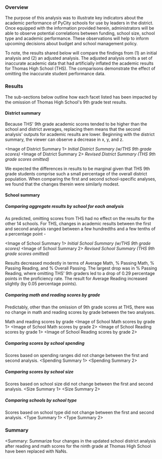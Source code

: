 ### Overview
The purpose of this analysis was to illustrate key indicators about the academic performance of PyCity schools for use by leaders in the district. Once equipped with the information provided herein, administrators will be able to observe potential correlations between funding, school size, school type and academic performance. These observations will help to inform upcoming decisions about budget and school management policy.

To note, the results shared below will compare the findings from (1) an initial analysis and (2) an adjusted analysis. The adjusted analysis omits a set of inaccurate academic data that had artificially inflated the academic results for Thomas High School (THS). The comparisons demonstrate the effect of omitting the inaccurate student performance data.

### Results
The sub-sections below outline how each facet listed has been impacted by the omission of Thomas High School's 9th grade test results.

#### District summary
Because THS' 9th grade academic scores tended to be higher than the school and district averages, replacing them means that the second analysis' outputs for academic results are lower. Beginning with the district summary, the viewer can observe a decrease in x, y, and z.

<Image of District Summary 1>
*Initial District Summary (w/THS 9th grade scores)*
<Image of District Summary 2>
*Revised District Summary (THS 9th grade scores omitted)*

We expected the differences in results to be marginal given that THS 9th grade students comprise such a small percentage of the overall district population. When comparing the first and second school-specific analyses, we found that the changes therein were similarly modest.

#### School summary

##### Comparing aggregate results by school for each analysis
As predicted, omitting scores from THS had no effect on the results for the other 14 schools. For THS, changes in academic results between the first and second analysis ranged between a few hundredths and a few tenths of a percentage point - 

<Image of School Summary 1>
*Initial School Summary (w/THS 9th grade scores)*
<Image of School Summary 2>
*Revised School Summary (THS 9th grade scores omitted)*

Results decreased modestly in terms of Average Math,  % Passing Math, % Passing Reading, and % Overall Passing. The largest drop was in % Passing Reading, where omitting THS' 9th graders led to a drop of 0.29 percentage points in the proficiency rate. The result for Average Reading increased slightly (by 0.05 percentage points).


##### Comparing math and reading scores by grade
Predictably, other than the omission of 9th grade scores at THS, there was no change in math and reading scores by grade between the two analyses.

Math and reading scores by grade
<Image of School Math scores by grade 1>
<Image of School Math scores by grade 2>
<Image of School Reading scores by grade 1>
<Image of School Reading scores by grade 2>

##### Comparing scores by school spending
Scores based on spending ranges did not change between the first and second analysis.
<Spending Summary 1>
<Spending Summary 2>

##### Comparing scores by school size
Scores based on school size did not change between the first and second analysis.
<Size Summary 1>
<Size Summary 2>

##### Comparing schools by school type
Scores based on school type did not change between the first and second analysis.
<Type Summary 1>
<Type Summary 2>

### Summary

<Summary: Summarize four changes in the updated school district analysis after reading and math scores for the ninth grade at Thomas High School have been replaced with NaNs.